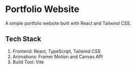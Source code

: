 # Portfolio Website

A simple portfolio website built with React and Tailwind CSS.

## Tech Stack

  1. Frontend: React, TypeScript, Tailwind CSS
  2. Animations: Framer Motion and Canvas API
  3. Build Tool: Vite
